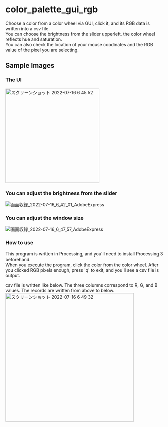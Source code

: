 # color_palette_gui_rgb
Choose a color from a color wheel via GUI, click it, and its RGB data is written into a csv file.  
You can choose the brightness from the slider upperleft. the color wheel reflects hue and saturation.  
You can also check the location of your mouse coodinates and the RGB value of the pixel you are selecting.  

## Sample Images
### The UI
<img width="300" alt="スクリーンショット 2022-07-16 6 45 52" src="https://user-images.githubusercontent.com/39507181/179316915-a6bf54de-1416-40f5-a31c-58fd6426574c.png">

### You can adjust the brightness from the slider
![画面収録_2022-07-16_6_42_01_AdobeExpress](https://user-images.githubusercontent.com/39507181/179317971-967ab059-d0a8-4331-b991-52b614b86c6c.gif)


### You can adjust the window size
![画面収録_2022-07-16_6_47_57_AdobeExpress](https://user-images.githubusercontent.com/39507181/179318464-da0b26ab-f14a-44eb-b9b1-7da73a009cb0.gif)



### How to use
This program is written in Processing, and you'll need to install Processing 3 beforehand.  
When you execute the program, click the color from the color wheel.
After you clicked RGB pixels enough, press 'q' to exit, and you'll see a csv file is output.  

csv file is written like below. The three columns correspond to R, G, and B values. The records are written from above to below.
<img width="410" alt="スクリーンショット 2022-07-16 6 49 32" src="https://user-images.githubusercontent.com/39507181/179318831-d214ad07-b132-47ef-af4e-f685dd47236e.png">

